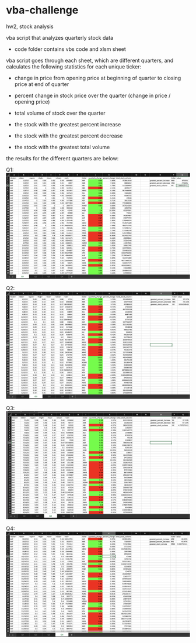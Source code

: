 # vba-challenge
hw2, stock analysis

vba script that analyzes quarterly stock data
- code folder contains vbs code and xlsm sheet
  
vba script goes through each sheet, which are different quarters, and calculates the following statistics for each unique ticker:
- change in price from opening price at beginning of quarter to closing price at end of quarter
- percent change in stock price over the quarter (change in price / opening price)
- total volume of stock over the quarter

- the stock with the greatest percent increase
- the stock with the greatest percent decrease
- the stock with the greatest total volume

the results for the different quarters are below: 

Q1:
![Q1](https://github.com/caitlin-hartley/vba-challenge/blob/main/images/q1_stock_results.png)

Q2:
![Q2](https://github.com/caitlin-hartley/vba-challenge/blob/main/images/q2_stock_results.png)

Q3:
![Q3](https://github.com/caitlin-hartley/vba-challenge/blob/main/images/q3_stock_results.png)

Q4:
![Q4](https://github.com/caitlin-hartley/vba-challenge/blob/main/images/q4_stock_results.png)
